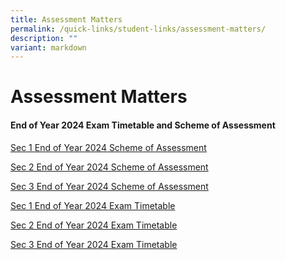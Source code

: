 ```yaml
---
title: Assessment Matters
permalink: /quick-links/student-links/assessment-matters/
description: ""
variant: markdown
---
```

Assessment Matters
============

#### End of Year 2024 Exam Timetable and Scheme of Assessment

[Sec 1 End of Year 2024 Scheme of Assessment](/files/EOY_2024_Sec_1_Scheme_of_Assessment_1.pdf)

[Sec 2 End of Year 2024 Scheme of Assessment](/files/EOY_2024_Sec_2_Scheme_of_Assessment_1.pdf)

[Sec 3 End of Year 2024 Scheme of Assessment](/files/EOY_2024_Sec_3_Scheme_of_Assessment.pdf)

[Sec 1 End of Year 2024 Exam Timetable](/files/EOY_2024_Sec_1_Exam_Timetable_1.pdf)

[Sec 2 End of Year 2024 Exam Timetable](/files/EOY_2024_Sec_2_Exam_Timetable.pdf)

[Sec 3 End of Year 2024 Exam Timetable](/files/EOY_2024_Sec_3_Exam_Timetable_1.pdf)




